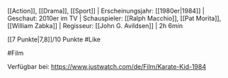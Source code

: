 [[Action]], [[Drama]], [[Sport]] | Erscheinungsjahr: [[1980er|1984]] | Geschaut: 2010er im TV | Schauspieler: [[Ralph Macchio]], [[Pat Morita]], [[William Zabka]] | Regisseur: [[John G. Avildsen]] | 2h 6min

[[7 Punkte|7,8]]/10 Punkte #Like 


#Film 

Verfügbar bei: https://www.justwatch.com/de/Film/Karate-Kid-1984